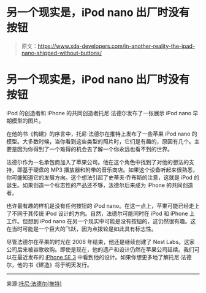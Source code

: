 # 另一个现实是，iPod nano 出厂时没有按钮

> 原文：<https://www.xda-developers.com/in-another-reality-the-ipad-nano-shipped-without-buttons/>

# 另一个现实是，iPod nano 出厂时没有按钮

iPod 的创造者和 iPhone 的共同创造者托尼·法德尔发布了一张展示 iPod nano 早期模型的图片。

在他的书《构建》的序言中，托尼·法德尔在推特上发布了一些苹果 iPod nano 的模型。大多数时候，当你看到这些类型的照片时，它们是有趣的，原因有几个。主要是因为你得到了一个难得的机会去了解一个你永远也看不到的世界。

法德尔作为一名承包商加入了苹果公司。他在这个角色中找到了对他的想法的支持，即基于硬盘的 MP3 播放器和附带的音乐商店。如果这个设备听起来很熟悉，你可能知道它的发展方向。这个想法引起了史蒂夫·乔布斯的注意，这就是 iPod 的诞生。如果创造一个标志性的产品还不够，法德尔后来成为 iPhone 的共同创造者。

也许最有趣的样机是没有任何按钮的 iPod nano。在这一点上，苹果可能已经走上了不同于其传统 iPod 设计的方向。自然，法德尔可能同时在 iPod 和 iPhone 上工作。但想到 iPod nano 在另一个现实中可能是没有按钮的，这仍然很有趣。这在当时可能是一个巨大的飞跃，因为点拨轮是如此具有标志性。

尽管法德尔在苹果的时光在 2008 年结束，他还是继续创建了 Nest Labs。这家公司后来被谷歌收购。即使是现在，他的遗产和设计仍然在苹果公司延续。我们可以在最近发布的 [iPhone SE 3](https://www.xda-developers.com/apple-iphone-se-3-launch/) 中看到他的设计。如果你想更多地了解托尼·法德尔，他的书《建造》将于明天发行。

* * *

来源:[托尼·法德尔(推特)](https://twitter.com/tfadell/status/1521199671003209728)